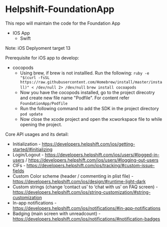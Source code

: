 # Helpshift-FoundationApp
This repo will maintain the code for the Foundation App

* IOS App
    * Swift
    
Note: iOS Deplyoment target 13

Prerequisite for iOS app to develop:
* cocopods
    * Using brew, if brew is not installled. Run the following:
    `ruby -e "$(curl -fsSL https://raw.githubusercontent.com/Homebrew/install/master/install)" < /dev/null 2> /dev/null`
    `brew install cocoapods`
    * Now you have the cocopods installed, go to the project direcotry and create new file name "Podfile". For content refer `FoundationApp/Podfile`
    * Run the following command to add the SDK in the project directory
    `pod update`
    * Now close the xcode project and open the xcworkspace file to while opening the project.


Core API usages and its detail:

   * Initialization - https://developers.helpshift.com/ios/getting-started/#initializing
   * Login/Logout - https://developers.helpshift.com/ios/users/#logged-in-users / https://developers.helpshift.com/ios/users/#logging-out-users
   * CIFs - https://developers.helpshift.com/ios/tracking/#custom-issue-fields
   * Custom Color scheme (header / commenting in plist file) - https://developers.helpshift.com/ios/design/#runtime-light-dark
   * Custom strings (change ‘contact us’ to ‘chat with us’ on FAQ screen) - https://developers.helpshift.com/ios/string-customization/#string-customization
   * In-app notifications - https://developers.helpshift.com/ios/notifications/#in-app-notifications
   * Badging (main screen with unreadcount) - https://developers.helpshift.com/ios/notifications/#notification-badges
